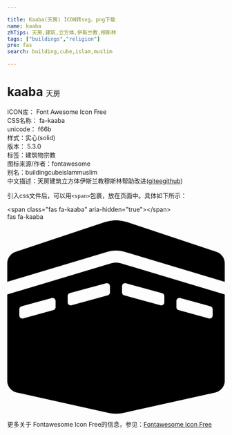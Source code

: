 ```yaml
---

title: Kaaba(天房) ICON转svg、png下载
name: kaaba
zhTips: 天房,建筑,立方体,伊斯兰教,穆斯林
tags: ["buildings","religion"]
pre: fas
search: building,cube,islam,muslim

---
```


# kaaba  <small style="font-size: 60%;font-weight: 100">天房</small>


<div class="detail-page">
<p>
<span>
ICON库：
<span class="badge-secondary badge">Font Awesome Icon Free</span> 
</span>
<br/>
<span>
CSS名称：
<span class="badge-secondary badge">fa-kaaba</span> 
</span>
<br/>
<span>
unicode：
<span class="badge-secondary badge">f66b</span> 
<copy-btn content='f66b' btn-title=""></copy-btn>
<copy-btn :content='String.fromCodePoint(parseInt("f66b", 16))' btn-title="复制U"></copy-btn>
</span><br/><span>样式：<span class="badge-light badge">实心(solid)</span></span>
<br/>
<span>
版本：
<span class="badge-secondary badge">5.3.0</span> 
</span><br/><span>标签：<span class="badge-light badge"><router-link to="/tags/buildings.html">建筑物</router-link></span><span class="badge-light badge"><router-link to="/tags/religion.html">宗教</router-link></span></span>
<br/>
<span>图标来源/作者：<span class="badge-light badge">fontawesome</span></span> 
<br/>
<span>别名：<span class="badge-light badge">building</span><span class="badge-light badge">cube</span><span class="badge-light badge">islam</span><span class="badge-light badge">muslim</span></span><br/><span class="zh-detail">中文描述：<span class="badge-primary badge">天房</span><span class="badge-primary badge">建筑</span><span class="badge-primary badge">立方体</span><span class="badge-primary badge">伊斯兰教</span><span class="badge-primary badge">穆斯林</span><span class="help-link"><span>帮助改进</span>(<a href="https://gitee.com/liuwave/icon-helper/edit/master/json/fontawesome/solid/kaaba.json" target="_blank" rel="noopener noreferrer">gitee</a><a href="https://github.com/liuwave/icon-helper/edit/master/json/fontawesome/solid/kaaba.json" target="_blank" rel="noopener noreferrer">github</a></span>)</span><br/>
</p>
</div>
<div class="alert alert-dark">
  <i class="fas fa-kaaba fa-xs"></i>
  <i class="fas fa-kaaba fa-sm"></i>
  <i class="fas fa-kaaba fa-lg"></i>
  <i class="fas fa-kaaba fa-2x"></i>
  <i class="fas fa-kaaba fa-3x"></i>
  <i class="fas fa-kaaba fa-5x"></i>
  <i class="fas fa-kaaba fa-7x"></i>
</div>
<div>
  <p>引入css文件后，可以用<code>&lt;span&gt;</code>包裹，放在页面中。具体如下所示：    
  </p>
  <div class="alert alert-primary" style="font-size: 14px">
    &lt;span class="fas fa-kaaba" aria-hidden="true"&gt;&lt;/span&gt;
    <copy-btn content='<span class="fas fa-kaaba" aria-hidden="true"></span>'></copy-btn>
  </div>
  <div class="alert alert-secondary">
    <i class="fas fa-kaaba"
    style="font-size: 24px"
    aria-hidden="true"></i> fas fa-kaaba
    <copy-btn content="fas fa-kaaba" btn-title="复制图标名称"></copy-btn>
  </div>
</div>
<div id="svg" class="svg-wrap">
<svg xmlns="http://www.w3.org/2000/svg" viewBox="0 0 576 512"><path d="M554.12 83.51L318.36 4.93a95.962 95.962 0 0 0-60.71 0L21.88 83.51A32.006 32.006 0 0 0 0 113.87v49.01l265.02-79.51c15.03-4.5 30.92-4.5 45.98 0l265 79.51v-49.01c0-13.77-8.81-26-21.88-30.36zm-279.9 30.52L0 196.3v228.38c0 15 10.42 27.98 25.06 31.24l242.12 53.8a95.937 95.937 0 0 0 41.65 0l242.12-53.8c14.64-3.25 25.06-16.24 25.06-31.24V196.29l-274.2-82.26c-9.04-2.72-18.59-2.72-27.59 0zM128 230.11c0 3.61-2.41 6.77-5.89 7.72l-80 21.82C37.02 261.03 32 257.2 32 251.93v-16.58c0-3.61 2.41-6.77 5.89-7.72l80-21.82c5.09-1.39 10.11 2.44 10.11 7.72v16.58zm144-39.28c0 3.61-2.41 6.77-5.89 7.72l-96 26.18c-5.09 1.39-10.11-2.44-10.11-7.72v-16.58c0-3.61 2.41-6.77 5.89-7.72l96-26.18c5.09-1.39 10.11 2.44 10.11 7.72v16.58zm176 22.7c0-5.28 5.02-9.11 10.11-7.72l80 21.82c3.48.95 5.89 4.11 5.89 7.72v16.58c0 5.28-5.02 9.11-10.11 7.72l-80-21.82a7.997 7.997 0 0 1-5.89-7.72v-16.58zm-144-39.27c0-5.28 5.02-9.11 10.11-7.72l96 26.18c3.48.95 5.89 4.11 5.89 7.72v16.58c0 5.28-5.02 9.11-10.11 7.72l-96-26.18a7.997 7.997 0 0 1-5.89-7.72v-16.58z"/></svg>
</div>
<detail full-name='fa-kaaba'></detail>
    
<div><p>更多关于  Fontawesome Icon Free的信息，参见：<a target="_blank" href="https://iconhelper.cn/fontawesome.html">Fontawesome Icon Free</a>
</p></div>
